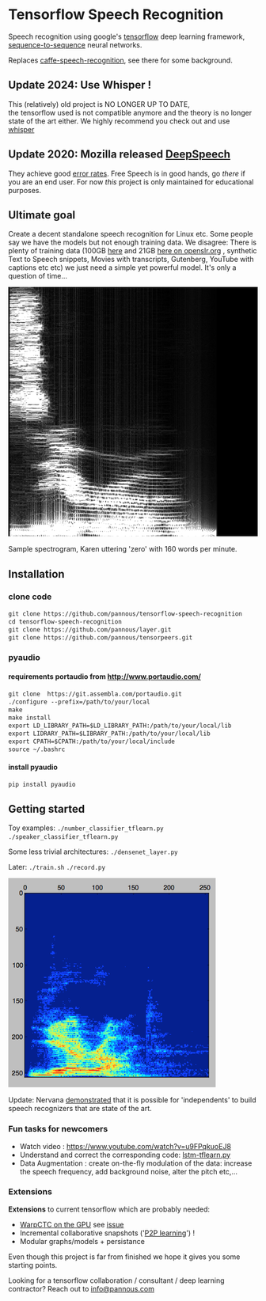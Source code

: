 # Tensorflow Speech Recognition
Speech recognition using google's [tensorflow](https://github.com/tensorflow/tensorflow/) deep learning framework, [sequence-to-sequence](https://www.tensorflow.org/versions/master/tutorials/seq2seq/index.html) neural networks.

Replaces [caffe-speech-recognition](https://github.com/pannous/caffe-speech-recognition), see there for some background.


## Update 2024: Use **Whisper** !

This (relatively) old project is NO LONGER UP TO DATE,  
the tensorflow used is not compatible anymore and the theory is no longer state of the art either.
We highly recommend you check out and use [whisper](https://github.com/ggerganov/whisper.cpp)

## Update 2020: **Mozilla** released [DeepSpeech](https://github.com/mozilla/DeepSpeech)
They achieve good [error rates](http://doyouunderstand.me). Free Speech is in good hands, go *there* if you are an end user.
For now *this* project is only maintained for educational purposes.


## Ultimate goal
Create a decent standalone speech recognition for Linux etc.
Some people say we have the models but not enough training data.
We disagree: There is plenty of training data (100GB [here](http://www.openslr.org/12) and 21GB [here on openslr.org](http://www.openslr.org/7/) , synthetic Text to Speech snippets, Movies with transcripts, Gutenberg, YouTube with captions etc etc) we just need a simple yet powerful model. It's only a question of time...

![Sample spectrogram, That's what she said, too laid?](images/0_Karen_160.png)

Sample spectrogram, Karen uttering 'zero' with 160 words per minute.
## Installation
### clone code
```
git clone https://github.com/pannous/tensorflow-speech-recognition
cd tensorflow-speech-recognition
git clone https://github.com/pannous/layer.git
git clone https://github.com/pannous/tensorpeers.git
```

### pyaudio
#### requirements portaudio from http://www.portaudio.com/
```
git clone  https://git.assembla.com/portaudio.git
./configure --prefix=/path/to/your/local
make
make install
export LD_LIBRARY_PATH=$LD_LIBRARY_PATH:/path/to/your/local/lib
export LIDRARY_PATH=$LIBRARY_PATH:/path/to/your/local/lib
export CPATH=$CPATH:/path/to/your/local/include
source ~/.bashrc
```
#### install pyaudio
```
pip install pyaudio
```

## Getting started

Toy examples:
`./number_classifier_tflearn.py`
`./speaker_classifier_tflearn.py`

Some less trivial architectures:
`./densenet_layer.py`

Later:
`./train.sh`
`./record.py`

![Sample spectrogram or record.py](images/spectrogram.demo.png)

<!-- ╮⚆ᴥ⚆╭ -->

Update: Nervana [demonstrated](https://www.youtube.com/watch?v=NaqZkV_fBIM) that it is possible for 'independents' to build speech recognizers that are state of the art. 
<!-- ᖗ*﹏*ᖘ -->

### Fun tasks for newcomers
* Watch video : https://www.youtube.com/watch?v=u9FPqkuoEJ8
* Understand and correct the corresponding code: [lstm-tflearn.py](/lstm-tflearn.py) 
* Data Augmentation :  create on-the-fly modulation of the data: increase the speech frequency, add background noise, alter the pitch etc,...
<!-- ᕮ◔‿◔ᕭ -->

### Extensions 
**Extensions** to current tensorflow which are probably needed:
* [WarpCTC on the GPU](https://github.com/baidu-research/warp-ctc/tree/master/tensorflow_binding) see [issue](https://github.com/tensorflow/tensorflow/issues/2146)
* Incremental collaborative snapshots ('[P2P learning](https://github.com/pannous/tensorpeers)') !
* Modular graphs/models + persistance
<!-- ⤜(⨱ᴥ⨱)⤏ -->

Even though this project is far from finished we hope it gives you some starting points.

Looking for a tensorflow collaboration / consultant / deep learning contractor? Reach out to [info@pannous.com](mailto:info@pannous.com?subject=contractor)
<!--
 Notes
STT https://github.com/sotelo/parrot/blob/master/model.py t
 parrot

-->
